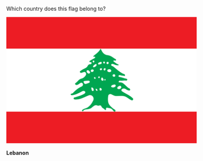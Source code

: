 Which country does this flag belong to?

![Flag of Lebanon](images/Flag_of_Lebanon.svg)
<!--question-->
**Lebanon**